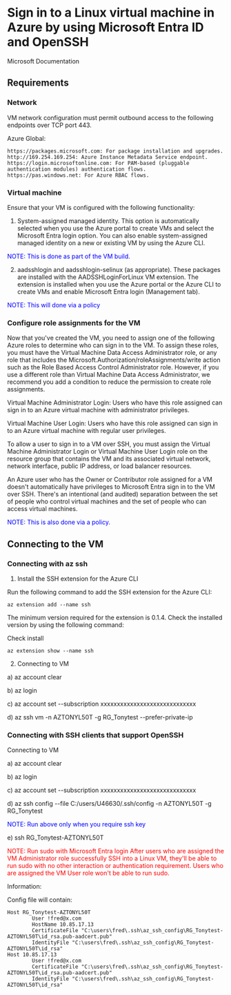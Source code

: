 # Sign in to a Linux virtual machine in Azure by using Microsoft Entra ID and OpenSSH

Microsoft Documentation

## Requirements

### Network

VM network configuration must permit outbound access to the following endpoints over TCP port 443.

Azure Global:
```
https://packages.microsoft.com: For package installation and upgrades.
http://169.254.169.254: Azure Instance Metadata Service endpoint.
https://login.microsoftonline.com: For PAM-based (pluggable authentication modules) authentication flows.
https://pas.windows.net: For Azure RBAC flows.
```

### Virtual machine

Ensure that your VM is configured with the following functionality:

1. System-assigned managed identity. This option is automatically selected when you use the Azure portal to create VMs and select the Microsoft Entra login option. You can also enable system-assigned managed identity on a new or existing VM by using the Azure CLI.

<span style="color:blue"> NOTE: This is done as part of the VM build. </span>

2. aadsshlogin and aadsshlogin-selinux (as appropriate). These packages are installed with the AADSSHLoginForLinux VM extension. The extension is installed when you use the Azure portal or the Azure CLI to create VMs and enable Microsoft Entra login (Management tab).

<span style="color:blue"> NOTE: This will done via a policy </span>

### Configure role assignments for the VM

Now that you've created the VM, you need to assign one of the following Azure roles to determine who can sign in to the VM. To assign these roles, you must have the Virtual Machine Data Access Administrator role, or any role that includes the Microsoft.Authorization/roleAssignments/write action such as the Role Based Access Control Administrator role. However, if you use a different role than Virtual Machine Data Access Administrator, we recommend you add a condition to reduce the permission to create role assignments.

Virtual Machine Administrator Login: Users who have this role assigned can sign in to an Azure virtual machine with administrator privileges.

Virtual Machine User Login: Users who have this role assigned can sign in to an Azure virtual machine with regular user privileges.

To allow a user to sign in to a VM over SSH, you must assign the Virtual Machine Administrator Login or Virtual Machine User Login role on the resource group that contains the VM and its associated virtual network, network interface, public IP address, or load balancer resources.

An Azure user who has the Owner or Contributor role assigned for a VM doesn't automatically have privileges to Microsoft Entra sign in to the VM over SSH. There's an intentional (and audited) separation between the set of people who control virtual machines and the set of people who can access virtual machines.

<span style="color:blue"> NOTE: This is also done via a policy. </span>

## Connecting to the VM

### Connecting with az ssh

1. Install the SSH extension for the Azure CLI

Run the following command to add the SSH extension for the Azure CLI:
```
az extension add --name ssh
```
The minimum version required for the extension is 0.1.4. Check the installed version by using the following command:

Check install
```
az extension show --name ssh
```
2. Connecting to VM 

a) az account clear

b) az login 

c) az account set --subscription xxxxxxxxxxxxxxxxxxxxxxxxxxxxx

d) az ssh vm -n AZTONYL50T -g RG_Tonytest --prefer-private-ip

### Connecting with SSH clients that support OpenSSH

Connecting to VM 

a) az account clear

b) az login 

c) az account set --subscription xxxxxxxxxxxxxxxxxxxxxxxxxxxxx

d) az ssh config --file C:/users/U46630/.ssh/config -n AZTONYL50T -g RG_Tonytest

<span style="color:blue"> NOTE: Run above only when you require ssh key</span>

e) ssh RG_Tonytest-AZTONYL50T

<span style="color:red"> NOTE:
Run sudo with Microsoft Entra login
After users who are assigned the VM Administrator role successfully SSH into a Linux VM, they'll be able to run sudo with no other interaction or authentication requirement. Users who are assigned the VM User role won't be able to run sudo.
</span>

Information:

Config file will contain:

```
Host RG_Tonytest-AZTONYL50T
        User !fred@x.com
        HostName 10.85.17.13
        CertificateFile "C:\users\fred\.ssh\az_ssh_config\RG_Tonytest-AZTONYL50T\id_rsa.pub-aadcert.pub"
        IdentityFile "C:\users\fred\.ssh\az_ssh_config\RG_Tonytest-AZTONYL50T\id_rsa"
Host 10.85.17.13
        User !fred@x.com
        CertificateFile "C:\users\fred\.ssh\az_ssh_config\RG_Tonytest-AZTONYL50T\id_rsa.pub-aadcert.pub"
        IdentityFile "C:\users\fred\.ssh\az_ssh_config\RG_Tonytest-AZTONYL50T\id_rsa"
```